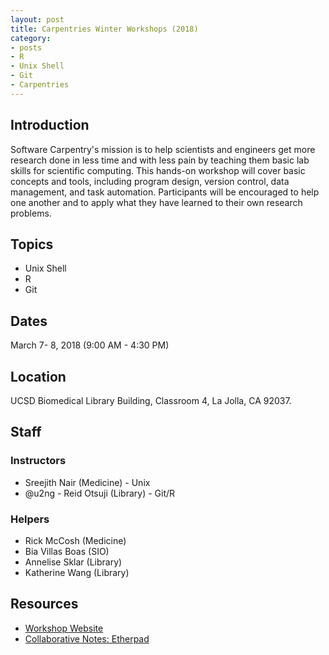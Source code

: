 ```yaml
---
layout: post
title: Carpentries Winter Workshops (2018)
category:
- posts
- R
- Unix Shell
- Git
- Carpentries
---
```


## Introduction
Software Carpentry's mission is to help scientists and engineers get more research done in less time and with less pain by teaching them basic lab skills for scientific computing. This hands-on workshop will cover basic concepts and tools, including program design, version control, data management, and task automation. Participants will be encouraged to help one another and to apply what they have learned to their own research problems.

## Topics

* Unix Shell
* R
* Git

## Dates
March 7- 8, 2018 (9:00 AM - 4:30 PM)

## Location
UCSD Biomedical Library Building, Classroom 4, La Jolla, CA 92037.


## Staff

### Instructors

* Sreejith Nair (Medicine) - Unix
* @u2ng - Reid Otsuji (Library) - Git/R

### Helpers
* Rick McCosh (Medicine)
* Bia Villas Boas (SIO)
* Annelise Sklar (Library)
* Katherine Wang (Library)

## Resources

* [Workshop Website](https://ucsdlib.github.io/2018-03-07-UCSD/)
* [Collaborative Notes: Etherpad](http://pad.software-carpentry.org/2018-03-ucsdswc)
